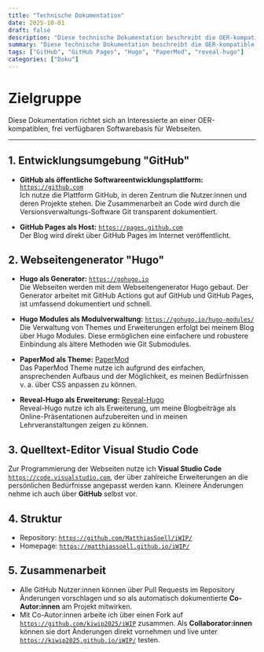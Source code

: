 ```yaml
---
title: "Technische Dokumentation"
date: 2025-10-01
draft: false
description: "Diese technische Dokumentation beschreibt die OER-kompatible und frei verfügbare Softwarebasis des SciBlog iWIP."
summary: "Diese technische Dokumentation beschreibt die OER-kompatible und frei verfügbare Softwarebasis des SciBlog iWIP."
tags: ["GitHub", "GitHub Pages", "Hugo", "PaperMod", "reveal-hugo"]
categories: ["Doku"]
---
```


# Zielgruppe

Diese Dokumentation richtet sich an Interessierte an einer OER-kompatiblen, frei verfügbaren Softwarebasis für Webseiten.

---

## 1. Entwicklungsumgebung "GitHub"

- **GitHub als öffentliche Softwareentwicklungsplattform:** [`https://github.com`](https://github.com)  
  Ich nutze die Plattform GitHub, in deren Zentrum die Nutzer:innen und deren Projekte stehen. Die Zusammenarbeit an Code wird durch die Versionsverwaltungs-Software Git transparent dokumentiert.
 
- **GitHub Pages als Host:** [`https://pages.github.com`](https://pages.github.com)  
  Der Blog wird direkt über GitHub Pages im Internet veröffentlicht.

## 2. Webseitengenerator "Hugo"

- **Hugo als Generator:** [`https://gohugo.io`](https://gohugo.io)  
  Die Webseiten werden mit dem Webseitengenerator Hugo gebaut. Der Generator arbeitet mit GitHub Actions gut auf GitHub und GitHub Pages, ist umfassend dokumentiert und schnell. 

- **Hugo Modules als Modulverwaltung:** [`https://gohugo.io/hugo-modules/`](https://gohugo.io/hugo-modules/)  
  Die Verwaltung von Themes und Erweiterungen erfolgt bei meinem Blog über Hugo Modules. Diese ermöglichen eine einfachere und robustere Einbindung als ältere Methoden wie Git Submodules.

- **PaperMod als Theme:** [PaperMod](https://github.com/adityatelange/hugo-PaperMod)   
  Das PaperMod Theme nutze ich aufgrund des einfachen, ansprechenden Aufbaus und der Möglichkeit, es meinen Bedürfnissen v. a. über CSS anpassen zu können.

- **Reveal-Hugo als Erweiterung:** [Reveal-Hugo](https://github.com/joshed-io/reveal-hugo)  
  Reveal-Hugo nutze ich als Erweiterung, um meine Blogbeiträge als Online-Präsentationen aufzubereiten und in meinen Lehrveranstaltungen zeigen zu können.

## 3. Quelltext-Editor Visual Studio Code

Zur Programmierung der Webseiten nutze ich **Visual Studio Code** [`https://code.visualstudio.com`](https://code.visualstudio.com), der über zahlreiche Erweiterungen an die persönlichen Bedürfnisse angepasst werden kann. Kleinere Änderungen nehme ich auch über **GitHub** selbst vor.

## 4. Struktur

- Repository: [`https://github.com/MatthiasSoell/iWIP/`](https://github.com/MatthiasSoell/iWIP/)
- Homepage: [`https://matthiassoell.github.io/iWIP/`](https://matthiassoell.github.io/iWIP/)

## 5. Zusammenarbeit

- Alle GitHub Nutzer:innen können über Pull Requests im Repository Änderungen vorschlagen und so als automatisch dokumentierte **Co-Autor:innen** am Projekt mitwirken.
- Mit Co-Autor:innen arbeite ich über einen Fork auf [`https://github.com/kiwip2025/iWIP`](https://github.com/kiwip2025/iWIP) zusammen. Als **Collaborator:innen** können sie dort Änderungen direkt vornehmen und live unter [`https://kiwip2025.github.io/iWIP/`](https://kiwip2025.github.io/iWIP/) testen.

